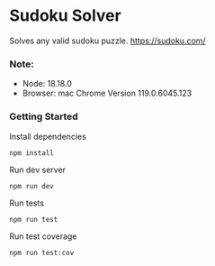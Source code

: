 # Sudoku Solver
Solves any valid sudoku puzzle. https://sudoku.com/
### Note:
- Node: 18.18.0
- Browser: mac Chrome Version 119.0.6045.123


###
### Getting Started


Install dependencies
```
npm install
```

Run dev server
```
npm run dev
```

Run tests
```
npm run test
```

Run test coverage
```
npm run test:cov
```